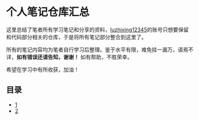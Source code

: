 # 个人笔记仓库汇总

这里总结了笔者所有学习笔记和分享的资料，[luzhixing12345](https://github.com/luzhixing12345)的账号只想要保留和代码部分相关的仓库，于是将所有笔记部分整合到这里了。

所有的笔记内容均为笔者自行学习后整理。鉴于水平有限，难免挂一漏万，语焉不详，**如有错误还请告知，谢谢！** 如有帮助，不胜荣幸。

希望在学习中有所收获，加油！

## 目录

- [1](1)
- [2](2)
